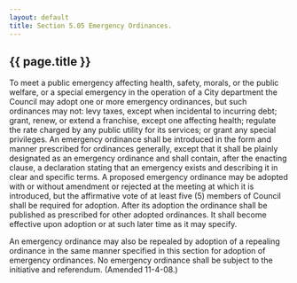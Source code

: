 ```yaml
---
layout: default 
title: Section 5.05 Emergency Ordinances.
---
```


{{ page.title }}
----------------

To meet a public emergency affecting health, safety, morals, or the
public welfare, or a special emergency in the operation of a City
department the Council may adopt one or more emergency ordinances, but
such ordinances may not: levy taxes, except when incidental to incurring
debt; grant, renew, or extend a franchise, except one affecting health;
regulate the rate charged by any public utility for its services; or
grant any special privileges. An emergency ordinance shall be introduced
in the form and manner prescribed for ordinances generally, except that
it shall be plainly designated as an emergency ordinance and shall
contain, after the enacting clause, a declaration stating that an
emergency exists and describing it in clear and specific terms. A
proposed emergency ordinance may be adopted with or without amendment or
rejected at the meeting at which it is introduced, but the affirmative
vote of at least five (5) members of Council shall be required for
adoption. After its adoption the ordinance shall be published as
prescribed for other adopted ordinances. It shall become effective upon
adoption or at such later time as it may specify.

An emergency ordinance may also be repealed by adoption of a repealing
ordinance in the same manner specified in this section for adoption of
emergency ordinances. No emergency ordinance shall be subject to the
initiative and referendum. (Amended 11-4-08.)

